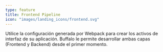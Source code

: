 ```yaml
---
type: feature
title: Frontend Pipeline
icon: "images/landing_icons/frontend.svg"
---
```


Utilice la configuración generada por Webpack para crear los activos de interfaz de su aplicación. Buffalo le permite desarrollar ambas capas (Frontend y Backend) desde el primer momento.     